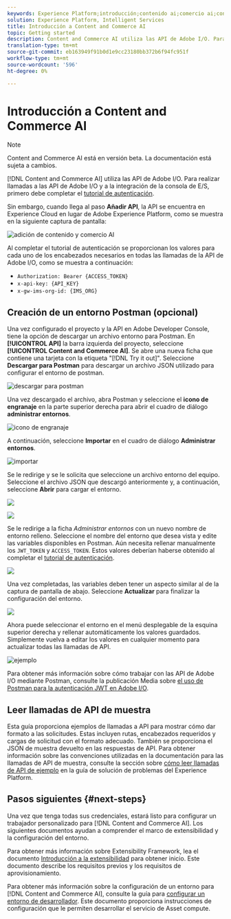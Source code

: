 ```yaml
---
keywords: Experience Platform;introducción;contenido ai;comercio ai;contenido y comercio ai
solution: Experience Platform, Intelligent Services
title: Introducción a Content and Commerce AI
topic: Getting started 
description: Content and Commerce AI utiliza las API de Adobe I/O. Para realizar llamadas a las API de Adobe I/O y a la integración de la consola de E/S, primero debe completar el tutorial de autenticación.
translation-type: tm+mt
source-git-commit: eb163949f91b0d1e9cc23180bb372b6f94fc951f
workflow-type: tm+mt
source-wordcount: '596'
ht-degree: 0%

---
```



# Introducción a Content and Commerce AI

>[!NOTE]
>
>Content and Commerce AI está en versión beta. La documentación está sujeta a cambios.

[!DNL Content and Commerce AI] utiliza las API de Adobe I/O. Para realizar llamadas a las API de Adobe I/O y a la integración de la consola de E/S, primero debe completar el [tutorial de autenticación](https://www.adobe.com/go/platform-api-authentication-en).

Sin embargo, cuando llega al paso **Añadir API**, la API se encuentra en Experience Cloud en lugar de Adobe Experience Platform, como se muestra en la siguiente captura de pantalla:

![adición de contenido y comercio AI](./images/add-api.png)

Al completar el tutorial de autenticación se proporcionan los valores para cada uno de los encabezados necesarios en todas las llamadas de la API de Adobe I/O, como se muestra a continuación:

- `Authorization: Bearer {ACCESS_TOKEN}`
- `x-api-key: {API_KEY}`
- `x-gw-ims-org-id: {IMS_ORG}`

## Creación de un entorno Postman (opcional)

Una vez configurado el proyecto y la API en Adobe Developer Console, tiene la opción de descargar un archivo entorno para Postman. En **[!UICONTROL API]** la barra izquierda del proyecto, seleccione **[!UICONTROL Content and Commerce AI]**. Se abre una nueva ficha que contiene una tarjeta con la etiqueta &quot;[!DNL Try it out]&quot;. Seleccione **Descargar para Postman** para descargar un archivo JSON utilizado para configurar el entorno de postman.

![descargar para postman](./images/add-to-postman.png)

Una vez descargado el archivo, abra Postman y seleccione el **icono de engranaje** en la parte superior derecha para abrir el cuadro de diálogo **administrar entornos**.

![icono de engranaje](./images/select-gear-icon.png)

A continuación, seleccione **Importar** en el cuadro de diálogo **Administrar entornos**.

![importar](./images/import.png)

Se le redirige y se le solicita que seleccione un archivo entorno del equipo. Seleccione el archivo JSON que descargó anteriormente y, a continuación, seleccione **Abrir** para cargar el entorno.

![](./images/choose-your-file.png)

![](./images/click-open.png)

Se le redirige a la ficha *Administrar entornos* con un nuevo nombre de entorno relleno. Seleccione el nombre del entorno que desea vista y edite las variables disponibles en Postman. Aún necesita rellenar manualmente los `JWT_TOKEN` y `ACCESS_TOKEN`. Estos valores deberían haberse obtenido al completar el [tutorial de autenticación](https://www.adobe.com/go/platform-api-authentication-en).

![](./images/re-direct.png)

Una vez completadas, las variables deben tener un aspecto similar al de la captura de pantalla de abajo. Seleccione **Actualizar** para finalizar la configuración del entorno.

![](./images/final-environment.png)

Ahora puede seleccionar el entorno en el menú desplegable de la esquina superior derecha y rellenar automáticamente los valores guardados. Simplemente vuelva a editar los valores en cualquier momento para actualizar todas las llamadas de API.

![ejemplo](./images/select-environment.png)

Para obtener más información sobre cómo trabajar con las API de Adobe I/O mediante Postman, consulte la publicación Media sobre [el uso de Postman para la autenticación JWT en Adobe I/O](https://medium.com/adobetech/using-postman-for-jwt-authentication-on-adobe-i-o-7573428ffe7f).

## Leer llamadas de API de muestra

Esta guía proporciona ejemplos de llamadas a API para mostrar cómo dar formato a las solicitudes. Estas incluyen rutas, encabezados requeridos y cargas de solicitud con el formato adecuado. También se proporciona el JSON de muestra devuelto en las respuestas de API. Para obtener información sobre las convenciones utilizadas en la documentación para las llamadas de API de muestra, consulte la sección sobre [cómo leer llamadas de API de ejemplo](../../landing/troubleshooting.md) en la guía de solución de problemas del Experience Platform.

## Pasos siguientes {#next-steps}

Una vez que tenga todas sus credenciales, estará listo para configurar un trabajador personalizado para [!DNL Content and Commerce AI]. Los siguientes documentos ayudan a comprender el marco de extensibilidad y la configuración del entorno.

Para obtener más información sobre Extensibility Framework, lea el documento [Introducción a la extensibilidad](https://docs.adobe.com/content/help/en/asset-compute/using/extend/understand-extensibility.html) para obtener inicio. Este documento describe los requisitos previos y los requisitos de aprovisionamiento.

Para obtener más información sobre la configuración de un entorno para [!DNL Content and Commerce AI], consulte la guía para [configurar un entorno de desarrollador](https://docs.adobe.com/content/help/en/asset-compute/using/extend/setup-environment.html). Este documento proporciona instrucciones de configuración que le permiten desarrollar el servicio de Asset compute.